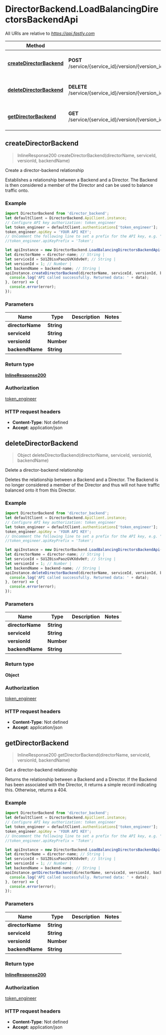 # DirectorBackend.LoadBalancingDirectorsBackendApi

All URIs are relative to *https://api.fastly.com*

Method | HTTP request | Description
------------- | ------------- | -------------
[**createDirectorBackend**](LoadBalancingDirectorsBackendApi.md#createDirectorBackend) | **POST** /service/{service_id}/version/{version_id}/director/{director_name}/backend/{backend_name} | Create a director-backend relationship
[**deleteDirectorBackend**](LoadBalancingDirectorsBackendApi.md#deleteDirectorBackend) | **DELETE** /service/{service_id}/version/{version_id}/director/{director_name}/backend/{backend_name} | Delete a director-backend relationship
[**getDirectorBackend**](LoadBalancingDirectorsBackendApi.md#getDirectorBackend) | **GET** /service/{service_id}/version/{version_id}/director/{director_name}/backend/{backend_name} | Get a director-backend relationship



## createDirectorBackend

> InlineResponse200 createDirectorBackend(directorName, serviceId, versionId, backendName)

Create a director-backend relationship

Establishes a relationship between a Backend and a Director. The Backend is then considered a member of the Director and can be used to balance traffic onto.

### Example

```javascript
import DirectorBackend from 'director_backend';
let defaultClient = DirectorBackend.ApiClient.instance;
// Configure API key authorization: token_engineer
let token_engineer = defaultClient.authentications['token_engineer'];
token_engineer.apiKey = 'YOUR API KEY';
// Uncomment the following line to set a prefix for the API key, e.g. "Token" (defaults to null)
//token_engineer.apiKeyPrefix = 'Token';

let apiInstance = new DirectorBackend.LoadBalancingDirectorsBackendApi();
let directorName = director-name; // String | 
let serviceId = SU1Z0isxPaozGVKXdv0eY; // String | 
let versionId = 1; // Number | 
let backendName = backend-name; // String | 
apiInstance.createDirectorBackend(directorName, serviceId, versionId, backendName).then((data) => {
  console.log('API called successfully. Returned data: ' + data);
}, (error) => {
  console.error(error);
});

```

### Parameters


Name | Type | Description  | Notes
------------- | ------------- | ------------- | -------------
 **directorName** | **String**|  | 
 **serviceId** | **String**|  | 
 **versionId** | **Number**|  | 
 **backendName** | **String**|  | 

### Return type

[**InlineResponse200**](InlineResponse200.md)

### Authorization

[token_engineer](../README.md#token_engineer)

### HTTP request headers

- **Content-Type**: Not defined
- **Accept**: application/json


## deleteDirectorBackend

> Object deleteDirectorBackend(directorName, serviceId, versionId, backendName)

Delete a director-backend relationship

Deletes the relationship between a Backend and a Director. The Backend is no longer considered a member of the Director and thus will not have traffic balanced onto it from this Director.

### Example

```javascript
import DirectorBackend from 'director_backend';
let defaultClient = DirectorBackend.ApiClient.instance;
// Configure API key authorization: token_engineer
let token_engineer = defaultClient.authentications['token_engineer'];
token_engineer.apiKey = 'YOUR API KEY';
// Uncomment the following line to set a prefix for the API key, e.g. "Token" (defaults to null)
//token_engineer.apiKeyPrefix = 'Token';

let apiInstance = new DirectorBackend.LoadBalancingDirectorsBackendApi();
let directorName = director-name; // String | 
let serviceId = SU1Z0isxPaozGVKXdv0eY; // String | 
let versionId = 1; // Number | 
let backendName = backend-name; // String | 
apiInstance.deleteDirectorBackend(directorName, serviceId, versionId, backendName).then((data) => {
  console.log('API called successfully. Returned data: ' + data);
}, (error) => {
  console.error(error);
});

```

### Parameters


Name | Type | Description  | Notes
------------- | ------------- | ------------- | -------------
 **directorName** | **String**|  | 
 **serviceId** | **String**|  | 
 **versionId** | **Number**|  | 
 **backendName** | **String**|  | 

### Return type

**Object**

### Authorization

[token_engineer](../README.md#token_engineer)

### HTTP request headers

- **Content-Type**: Not defined
- **Accept**: application/json


## getDirectorBackend

> InlineResponse200 getDirectorBackend(directorName, serviceId, versionId, backendName)

Get a director-backend relationship

Returns the relationship between a Backend and a Director. If the Backend has been associated with the Director, it returns a simple record indicating this. Otherwise, returns a 404.

### Example

```javascript
import DirectorBackend from 'director_backend';
let defaultClient = DirectorBackend.ApiClient.instance;
// Configure API key authorization: token_engineer
let token_engineer = defaultClient.authentications['token_engineer'];
token_engineer.apiKey = 'YOUR API KEY';
// Uncomment the following line to set a prefix for the API key, e.g. "Token" (defaults to null)
//token_engineer.apiKeyPrefix = 'Token';

let apiInstance = new DirectorBackend.LoadBalancingDirectorsBackendApi();
let directorName = director-name; // String | 
let serviceId = SU1Z0isxPaozGVKXdv0eY; // String | 
let versionId = 1; // Number | 
let backendName = backend-name; // String | 
apiInstance.getDirectorBackend(directorName, serviceId, versionId, backendName).then((data) => {
  console.log('API called successfully. Returned data: ' + data);
}, (error) => {
  console.error(error);
});

```

### Parameters


Name | Type | Description  | Notes
------------- | ------------- | ------------- | -------------
 **directorName** | **String**|  | 
 **serviceId** | **String**|  | 
 **versionId** | **Number**|  | 
 **backendName** | **String**|  | 

### Return type

[**InlineResponse200**](InlineResponse200.md)

### Authorization

[token_engineer](../README.md#token_engineer)

### HTTP request headers

- **Content-Type**: Not defined
- **Accept**: application/json

